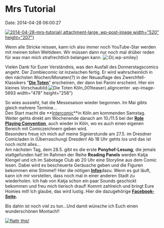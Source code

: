Mrs Tutorial
============

Date: 2014-04-28 06:00:27

[![2014-04-28-mrs-tutorial](http://sarahburrini.com/wordpress/wp-content/uploads/2014/04/2014-04-28-mrs-tutorial.png){.attachment-large
.wp-post-image width="520"
height="207"}](http://sarahburrini.com/wordpress/comic/mrs-tutorial/ "Mrs Tutorial")

Wenn alle Stricke reissen, kann ich also immer noch YouTube-Star werden
mit meinen tollen Weltideen. Wir müssen dann nur noch mal drüber reden
für was man mich strafrechtlich belangen kann.
![:D](http://sarahburrini.com/wordpress/wp-includes/images/smilies/icon_biggrin.gif){.wp-smiley}

Vielen Dank für Eurer Verständnis, was den Ausfall des Donnerstagscomics
angeht. Der Zombiecomic ist inzwischen fertig. Er wird wahrscheinlich in
den nächsten Wochen/Monaten(?) in der Neuauflage des
Zwerchfell-Klassikers "[**Die
Toten**](http://www.kwimbi.de/Verlage/Zwerchfell-Verlag/Die-Toten-3.html)"
erscheinen, der dann bei Panini erscheint. Hier ein kleines
Vorschaubild.![Die Toten
Köln\_001teaser](http://sarahburrini.com/wordpress/wp-content/uploads/2014/04/Die-Toten-Köln_001teaser.png){.aligncenter
.wp-image-5693 width="478" height="258"}

So wies aussieht, hat die Messesaison wieder begonnen. Im Mai gibts
gleich mehrere Termine...\
Den Start macht die **[Intercomic](http://www.comicmesse-koeln.de/)**in
Köln am kommenden Samstag.\
Weiter gehts direkt am Wochenende danach am 10./11.5 bei der [**Role
Playing Convention**](http://www.rpc-germany.de/C1070/community.htm),
auch wieder in Köln, wo es auch einen eigenen Bereich mit Comiczeichnern
geben wird.\
Besonders freue ich mich auf meine Signierstunde am 27.5. im Dresdner
Comicladen in (Überraschung) Dresden! Ab 18 Uhr gehts los und das ist
noch nicht alles...\
Am nächsten Tag, dem 28.5. gibt es die erste **Ponyhof-Lesung**, die
jemals stattgefunden hat! Im Rahmen der Reihe **Reading Panels** werden
Katja Klengel und ich im Sabotage Club ab 20 Uhr eine Storyline aus dem
Comic lesen. Dabei wird es bescheuerte Geräusche geben und die Figuren
bekommen eine Stimme!! Hier die nötigen
[**Infos**](http://www.sabotage-dresden.de/index.php/event_reader/events/reading_panels_sarah_burrini.html)dazu.
Wenn es gut läuft, kann ich mir vorstellen, dass noch mal in einer
anderen Stadt zu wiederholen. Ich hab von Katja schon ein paar Sounds
geschickt bekommen und freu mich tierisch drauf! Kommt zahlreich und
bringt Eure Homies mit! Ich glaube, das wird lustig. Hier die
dazugehörige
**[Facebook-Seite](https://www.facebook.com/readingpanels?ref=ts&fref=ts).**

Bis dahin ist noch viel zu tun...Und damit wünsche ich Euch einen
wunderschönen Montach!!

[![flattr
this!](http://sarahburrini.com/wordpress/wp-content/plugins/flattr/img/flattr-badge-large.png)](http://sarahburrini.com/wordpress/?flattrss_redirect&id=5689&md5=474dade0ef6ccbfbe086b93d9f9ea826 "Flattr")
